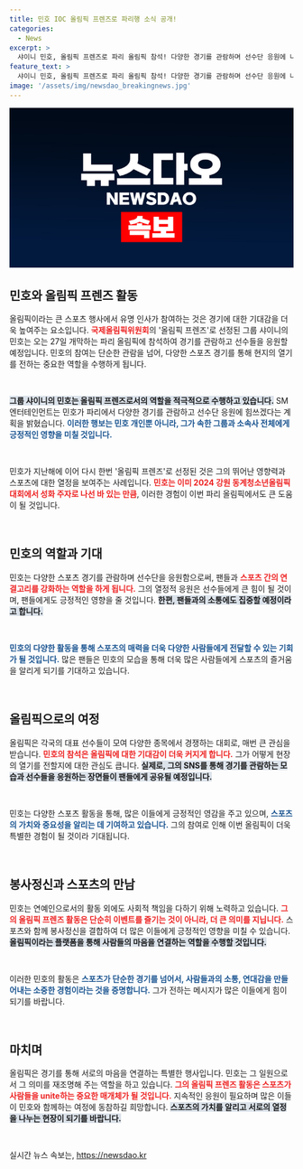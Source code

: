 ```yaml
---
title: 민호 IOC 올림픽 프렌즈로 파리행 소식 공개!
categories:
  - News
excerpt: >
  샤이니 민호, 올림픽 프렌즈로 파리 올림픽 참석! 다양한 경기를 관람하며 선수단 응원에 나선다. 그의 열정이 올림픽 현지 열기를 어떻게 전할지 기대해보자!
feature_text: >
  샤이니 민호, 올림픽 프렌즈로 파리 올림픽 참석! 다양한 경기를 관람하며 선수단 응원에 나선다. 그의 열정이 올림픽 현지 열기를 어떻게 전할지 기대해보자!
image: '/assets/img/newsdao_breakingnews.jpg'
---
```


<p><img src="/assets/img/newsdao_breakingnews.jpg" alt="implanttips 속보" /></p>

<h2 data-ke-size="size26">민호와 올림픽 프렌즈 활동</h2>

<p data-ke-size="size16">올림픽이라는 큰 스포츠 행사에서 유명 인사가 참여하는 것은 경기에 대한 기대감을 더욱 높여주는 요소입니다. <b><span style="color: #ee2323;">국제올림픽위원회</span></b>의 '올림픽 프렌즈'로 선정된 그룹 샤이니의 민호는 오는 27일 개막하는 파리 올림픽에 참석하여 경기를 관람하고 선수들을 응원할 예정입니다. 민호의 참여는 단순한 관람을 넘어, 다양한 스포츠 경기를 통해 현지의 열기를 전하는 중요한 역할을 수행하게 됩니다.</p>

<p data-ke-size="size16">&nbsp;</p>

<p><b><span style="background-color: #21538527;">그룹 샤이니의 민호는 올림픽 프렌즈로서의 역할을 적극적으로 수행하고 있습니다.</span></b> SM 엔터테인먼트는 민호가 파리에서 다양한 경기를 관람하고 선수단 응원에 힘쓰겠다는 계획을 밝혔습니다. <b><span style="color: #1a5490;">이러한 행보는 민호 개인뿐 아니라, 그가 속한 그룹과 소속사 전체에게 긍정적인 영향을 미칠 것입니다.</span></b> </p>

<p data-ke-size="size16">&nbsp;</p>

<p>민호가 지난해에 이어 다시 한번 '올림픽 프렌즈'로 선정된 것은 그의 뛰어난 영향력과 스포츠에 대한 열정을 보여주는 사례입니다. <b><span style="color: #ee2323;">민호는 이미 2024 강원 동계청소년올림픽대회에서 성화 주자로 나선 바 있는 만큼</span></b>, 이러한 경험이 이번 파리 올림픽에서도 큰 도움이 될 것입니다.</p>

<p data-ke-size="size16">&nbsp;</p>

<h2 data-ke-size="size26">민호의 역할과 기대</h2>

<p>민호는 다양한 스포츠 경기를 관람하며 선수단을 응원함으로써, 팬들과 <b><span style="color: #ee2323;">스포츠 간의 연결고리를 강화하는 역할을 하게 됩니다.</span></b> 그의 열정적 응원은 선수들에게 큰 힘이 될 것이며, 팬들에게도 긍정적인 영향을 줄 것입니다. <b><span style="background-color: #21538527;">한편, 팬들과의 소통에도 집중할 예정이라고 합니다.</span></b> </p>

<p data-ke-size="size16">&nbsp;</p>

<p><b><span style="color: #1a5490;">민호의 다양한 활동을 통해 스포츠의 매력을 더욱 다양한 사람들에게 전달할 수 있는 기회가 될 것입니다.</span></b> 많은 팬들은 민호의 모습을 통해 더욱 많은 사람들에게 스포츠의 즐거움을 알리게 되기를 기대하고 있습니다. </p>

<p data-ke-size="size16">&nbsp;</p>

<h2 data-ke-size="size26">올림픽으로의 여정</h2>

<p>올림픽은 각국의 대표 선수들이 모여 다양한 종목에서 경쟁하는 대회로, 매번 큰 관심을 받습니다. <b><span style="color: #ee2323;">민호의 참석은 올림픽에 대한 기대감이 더욱 커지게 합니다.</span></b> 그가 어떻게 현장의 열기를 전할지에 대한 관심도 큽니다. <b><span style="background-color: #21538527;">실제로, 그의 SNS를 통해 경기를 관람하는 모습과 선수들을 응원하는 장면들이 팬들에게 공유될 예정입니다.</span></b></p>

<p data-ke-size="size16">&nbsp;</p>

<p>민호는 다양한 스포츠 활동을 통해, 많은 이들에게 긍정적인 영감을 주고 있으며, <b><span style="color: #1a5490;">스포츠의 가치와 중요성을 알리는 데 기여하고 있습니다.</span></b> 그의 참여로 인해 이번 올림픽이 더욱 특별한 경험이 될 것이라 기대됩니다. </p>

<p data-ke-size="size16">&nbsp;</p>

<h2 data-ke-size="size26">봉사정신과 스포츠의 만남</h2>

<p>민호는 연예인으로서의 활동 외에도 사회적 책임을 다하기 위해 노력하고 있습니다. <b><span style="color: #ee2323;">그의 올림픽 프렌즈 활동은 단순히 이벤트를 즐기는 것이 아니라, 더 큰 의미를 지닙니다.</span></b> 스포츠와 함께 봉사정신을 결합하여 더 많은 이들에게 긍정적인 영향을 미칠 수 있습니다. <b><span style="background-color: #21538527;">올림픽이라는 플랫폼을 통해 사람들의 마음을 연결하는 역할을 수행할 것입니다.</span></b></p>

<p data-ke-size="size16">&nbsp;</p>

<p>이러한 민호의 활동은 <b><span style="color: #1a5490;">스포츠가 단순한 경기를 넘어서, 사람들과의 소통, 연대감을 만들어내는 소중한 경험이라는 것을 증명합니다.</span></b> 그가 전하는 메시지가 많은 이들에게 힘이 되기를 바랍니다.</p>

<p data-ke-size="size16">&nbsp;</p>

<h2 data-ke-size="size26">마치며</h2>

<p>올림픽은 경기를 통해 서로의 마음을 연결하는 특별한 행사입니다. 민호는 그 일원으로서 그 의미를 재조명해 주는 역할을 하고 있습니다. <b><span style="color: #ee2323;">그의 올림픽 프렌즈 활동은 스포츠가 사람들을 unite하는 중요한 매개체가 될 것입니다.</span></b> 지속적인 응원이 필요하며 많은 이들이 민호와 함께하는 여정에 동참하길 희망합니다. <b><span style="background-color: #21538527;">스포츠의 가치를 알리고 서로의 열정을 나누는 현장이 되기를 바랍니다.</span></b></p>

<p data-ke-size="size16">&nbsp;</p>
실시간 뉴스 속보는, <a href="https://newsdao.kr" rel="dofollow">https://newsdao.kr</a>


